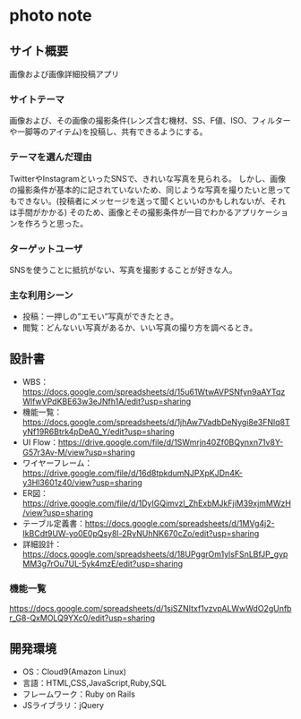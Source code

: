 # photo note

## サイト概要
画像および画像詳細投稿アプリ

### サイトテーマ
画像および、その画像の撮影条件(レンズ含む機材、SS、F値、ISO、フィルターや一脚等のアイテム)を投稿し、共有できるようにする。

### テーマを選んだ理由
TwitterやInstagramといったSNSで、きれいな写真を見られる。
しかし、画像の撮影条件が基本的に記されていないため、同じような写真を撮りたいと思ってもできない。(投稿者にメッセージを送って聞くといいのかもしれないが、それは手間がかかる)
そのため、画像とその撮影条件が一目でわかるアプリケーションを作ろうと思った。

### ターゲットユーザ
SNSを使うことに抵抗がない、写真を撮影することが好きな人。

### 主な利用シーン
- 投稿：一押しの”エモい”写真ができたとき。
- 閲覧：どんないい写真があるか、いい写真の撮り方を調べるとき。

## 設計書
- WBS：https://docs.google.com/spreadsheets/d/15u61WtwAVPSNfyn9aAYTqzWlfwVPdKBE63w3eJNfh1A/edit?usp=sharing
- 機能一覧：https://docs.google.com/spreadsheets/d/1jhAw7VadbDeNygi8e3FNlq8TyNf19R6Btrk4pDeA0_Y/edit?usp=sharing
- UI Flow：https://drive.google.com/file/d/1SWmrjn40Zf0BQynxn71v8Y-G57r3Av-M/view?usp=sharing
- ワイヤーフレーム：https://drive.google.com/file/d/16d8tpkdumNJPXpKJDn4K-y3Hl3601z40/view?usp=sharing
- ER図：https://drive.google.com/file/d/1DyIGQimvzl_ZhExbMJkFjiM39xjmMWzH/view?usp=sharing
- テーブル定義書：https://docs.google.com/spreadsheets/d/1MVg4j2-IkBCdt9UW-yo0E0pQsy8l-2RyNUhNK670cZo/edit?usp=sharing
- 詳細設計：https://docs.google.com/spreadsheets/d/18UPggrOm1ylsFSnLBfJP_gypMM3g7rOu7UL-5yk4mzE/edit?usp=sharing

### 機能一覧
https://docs.google.com/spreadsheets/d/1siSZNItxf1vzvpALWwWdO2gUnfbr_G8-QxMOLQ9YXc0/edit?usp=sharing

## 開発環境
- OS：Cloud9(Amazon Linux)
- 言語：HTML,CSS,JavaScript,Ruby,SQL
- フレームワーク：Ruby on Rails
- JSライブラリ：jQuery

